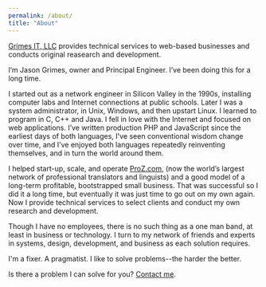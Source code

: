 ```yaml
---
permalink: /about/
title: "About"
---
```


[Grimes IT, LLC](/) provides technical services to web-based businesses and conducts original reasearch and development.

I’m Jason Grimes, owner and Principal Engineer. I’ve been doing this for a long time.

I started out as a network engineer in Silicon Valley in the 1990s, installing computer labs and Internet connections at public schools. Later I was a system administrator, in Unix, Windows, and then upstart Linux. 
I learned to program in C, C++ and Java. 
I fell in love with the Internet and focused on web applications. 
I’ve written production PHP and JavaScript since the earliest days of both languages, 
I've seen conventional wisdom change over time,
and I’ve enjoyed both languages repeatedly reinventing themselves, 
and in turn the world around them.

I helped start-up, scale, and operate [ProZ.com](https://www.proz.com/),
(now the world’s largest network of professional translators and linguists)
and a good model of a long-term profitable, bootstrapped small business.
That was successful so I did it a long time,
but eventually it was just time to go out on my own again. 
Now I provide technical services to select clients and conduct my own research and development.

Though I have no employees, there is no such thing as a one man band, 
at least in business or technology. I turn to my network of friends and experts in systems, design, development, and business as each solution requires.

I'm a fixer. A pragmatist. I like to solve problems--the harder the better. 

Is there a problem I can solve for you? [Contact me](/contact/).